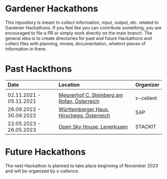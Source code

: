 # Gardener Hackathons

This repository is meant to collect information, input, output, etc. related to Gardener Hackathons. If you feel like you can contribute something, you are encouraged to file a PR or simply work directly on the main branch. The general idea is to create directories for past and future Hackathons and collect files with planning, review, documentation, whatnot pieces of information in there.

# Past Hackthons

| Date                    | Location                                                                        | Organizer |
|:------------------------|:--------------------------------------------------------------------------------|:----------|
|                         |                                                                                 |           |
| 02.11.2021 - 05.11.2021 | [Mesnerhof C, Steinberg am Rofan, Österreich](https://www.mesnerhof-c.at/)      | x-cellent |
| 26.09.2022 - 30.09.2022 | [Württemberger Haus, Hirschegg, Österreich](https://www.wuerttembergerhaus.de/) | SAP       |
| 22.05.2023 - 26.05.2023 | [Open Sky House, Leverkusen](https://www.openskyhouse.org/)                     | STACKIT   |

# Future Hackathons

The next Hackathon is planned to take place beginning of November 2023 and will be organized by x-cellence.
